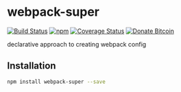 # webpack-super
[![Build Status](https://travis-ci.org/tusharmath/webpack-super.svg?branch=master)](https://travis-ci.org/tusharmath/webpack-super)
[![npm](https://img.shields.io/npm/v/webpack-super.svg)](https://www.npmjs.com/package/webpack-super)
[![Coverage Status](https://coveralls.io/repos/github/tusharmath/webpack-super/badge.svg)](https://coveralls.io/github/tusharmath/webpack-super)
[![Donate Bitcoin](https://img.shields.io/badge/donate-bitcoin-green.svg)](https://www.coinbase.com/tusharmath)

declarative approach to creating webpack config

## Installation

```bash
npm install webpack-super --save
```


